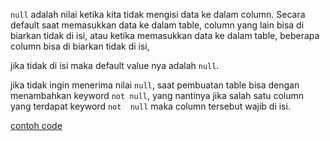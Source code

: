 `null` adalah nilai ketika kita tidak mengisi data ke dalam column.
Secara default saat memasukkan data ke dalam table, column yang lain bisa di biarkan tidak di isi, atau ketika memasukkan data ke dalam table, beberapa column bisa di biarkan tidak di isi,

jika tidak di isi maka default value nya adalah `null`.

jika tidak ingin menerima nilai `null`, saat pembuatan table bisa dengan menambahkan keyword `not null`, yang nantinya jika salah satu column yang terdapat keyword `not  null` maka column tersebut wajib di isi.

[contoh code ](../sql/not_null.sql)
